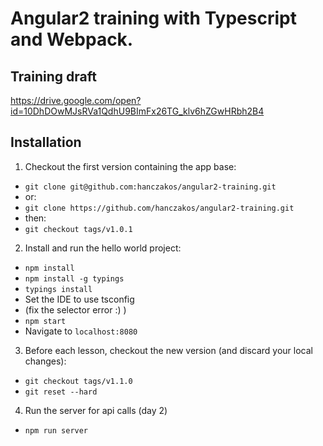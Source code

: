 # Angular2 training with Typescript and Webpack.

## Training draft 

https://drive.google.com/open?id=10DhDOwMJsRVa1QdhU9BImFx26TG_klv6hZGwHRbh2B4

## Installation

1. Checkout the first version containing the app base:
  - `git clone git@github.com:hanczakos/angular2-training.git`
  - or:
  - `git clone https://github.com/hanczakos/angular2-training.git`
  - then:
  - `git checkout tags/v1.0.1`

2. Install and run the hello world project:
  - `npm install`
  - `npm install -g typings`
  - `typings install`
  - Set the IDE to use tsconfig
  - (fix the selector error :) )
  - `npm start`
  - Navigate to `localhost:8080`

3. Before each lesson, checkout the new version (and discard your local changes):
  - `git checkout tags/v1.1.0`
  - `git reset --hard`

4. Run the server for api calls (day 2)
  - `npm run server`

